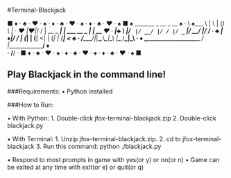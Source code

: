 #Terminal-Blackjack

■ ♦ · ♣ · ♥ · ♠ · ♦ · ♣ · ♥ · ♠ · ♦ · ♣ · ♥ · ♠ ■
♠ _______ _           __    _           __      ♠
· \ ♠___ \ |          \ |  (_)          \ |     ·
♥  |♥|_/ / | __ _  ___| | ___  __ _  ___| | __  ♥
·  |♣___ \ |/ _` |/ __/ |/ / |/ _` |/ __/ |/ /  · 
♣  |♦|_/ / | (_| | (__|   <| | (_| | (__|   <   ♣
· /_____/|_|\__,_\\___\_|\_\ |\__,_\\___\_|\_\  ·
♦ \______________________ _/ |_______________/  ♦      
·                        /__/                   ·
■ ♦ · ♣ · ♥ · ♠ · ♦ · ♣ · ♥ · ♠ · ♦ · ♣ · ♥ · ♠ ■

## Play Blackjack in the command line!

###Requirements:
• Python installed

###How to Run:

• With Python:
    1. Double-click jfox-terminal-blackjack.zip
    2. Double-click blackjack.py

• With Terminal:
    1. Unzip jfox-terminal-blackjack.zip.
    2. cd to jfox-terminal-blackjack 
    3. Run this command: python ./blackjack.py

• Respond to most prompts in game with yes(or y) or no(or n)
• Game can be exited at any time with exit(or e) or quit(or q)
